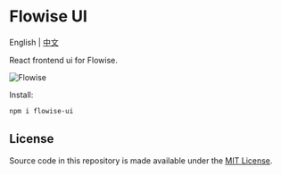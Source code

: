 <!-- markdownlint-disable MD030 -->

# Flowise UI

English | [中文](./README-ZH.md)

React frontend ui for Flowise.

![Flowise](https://github.com/FlowiseAI/Flowise/blob/main/images/flowise.gif?raw=true)

Install:

```bash
npm i flowise-ui
```

## License

Source code in this repository is made available under the [MIT License](https://github.com/FlowiseAI/Flowise/blob/master/LICENSE.md).

